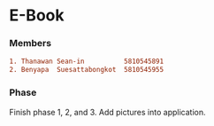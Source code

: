 # E-Book 

### Members
```ini
1. Thanawan Sean-in          5810545891
2. Benyapa  Suesattabongkot  5810545955
```
### Phase
Finish phase 1, 2, and 3. 
Add pictures into application.
